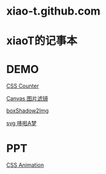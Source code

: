 xiao-t.github.com
=================
# xiaoT的记事本
  
# DEMO 
[CSS Counter](https://xiao-t.github.io/demo/css-counter.html)      
 
[Canvas 图片滤镜](https://xiao-t.github.io/demo/canvas-filter-img.html)  

[boxShadow2Img](https://xiao-t.github.io/demo/canvas-box-shadow-img.html)   

[svg 哆啦A梦](https://xiao-t.github.io/demo/svg-doraemon.html)   
# PPT

[CSS Animation ](https://xiao-t.github.io/ppt/css-animation.html)